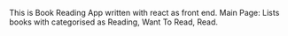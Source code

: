 This is Book Reading App written with react as front end.
Main Page:
	Lists books with categorised as Reading, Want To Read, Read.
	